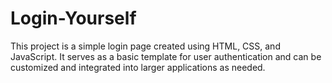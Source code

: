# Login-Yourself
This project is a simple login page created using HTML, CSS, and JavaScript. It serves as a basic template for user authentication and can be customized and integrated into larger applications as needed.
